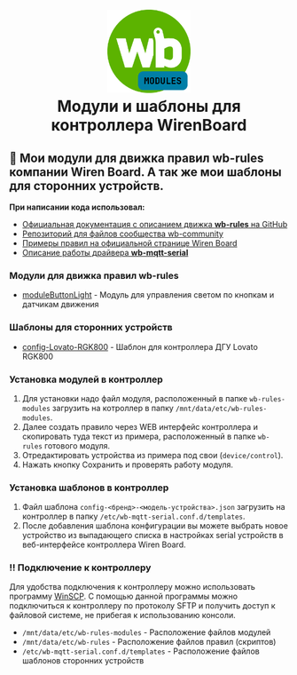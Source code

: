 <h1 align="center">
  <br>
  <img style="float: center;" height="150" src="logo.png">
  <br>
  <b>Модули и шаблоны для контроллера WirenBoard</b>
  <br>
</h1>

## :scroll: Мои модули для движка правил **wb-rules** компании Wiren Board. А так же мои шаблоны для сторонних устройств.

**При написании кода использовал:**

- [Официальная документация с описанием движка **wb-rules** на GitHub](https://github.com/wirenboard/wb-rules/tree/master)
- [Репозиторий для файлов сообщества wb-community](https://github.com/wirenboard/wb-community/tree/main)
- [Примеры правил на официальной странице Wiren Board](https://wirenboard.com/wiki/Rule_Examples)
- [Описание работы драйвера **wb-mqtt-serial**](https://github.com/wirenboard/wb-mqtt-serial?tab=readme-ov-file#шаблоны-конфигурации)

### Модули для движка правил wb-rules
- [moduleButtonLight](https://github.com/SmithLEDs/wb-buttonLight) - Модуль для управления светом по кнопкам и датчикам движения

### Шаблоны для сторонних устройств
- [config-Lovato-RGK800](https://github.com/SmithLEDs/wb-template_LovatoRGK800.git) - Шаблон для контроллера ДГУ Lovato RGK800

### Установка модулей в контроллер

1. Для установки надо файл модуля, расположенный в папке `wb-rules-modules` загрузить на котроллер в папку `/mnt/data/etc/wb-rules-modules`.
2. Далее создать правило через WEB интерфейс контроллера и скопировать туда текст из примера, расположенный в папке `wb-rules` готового модуля.
3. Отредактировать устройства из примера под свои (`device/control`).
3. Нажать кнопку Сохранить и проверять работу модуля.

### Установка шаблонов в контроллер

1. Файл шаблона `config-<бренд>-<модель-устройства>.json` загрузить на контроллер в папку `/etc/wb-mqtt-serial.conf.d/templates`.
2. После добавления шаблона конфигурации вы можете выбрать новое устройство из выпадающего списка в настройках serial устройств в веб-интерфейсе контроллера Wiren Board.

### :bangbang: Подключение к контроллеру 
Для удобства подключения к контроллеру можно использовать программу [WinSCP](https://winscp.net/eng/download.php). С помощью данной программы можно подключиться к контроллеру по протоколу SFTP и получить доступ к файловой системе, не прибегая к использованию консоли.

* `/mnt/data/etc/wb-rules-modules` - Расположение файлов модулей
* `/mnt/data/etc/wb-rules` - Расположение файлов правил (скриптов)
* `/etc/wb-mqtt-serial.conf.d/templates` - Расположение файлов шаблонов сторонних устройств


